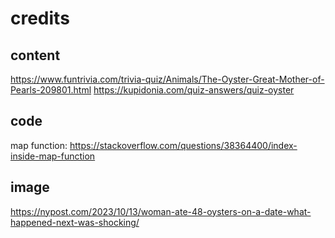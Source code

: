 # credits
## content
https://www.funtrivia.com/trivia-quiz/Animals/The-Oyster-Great-Mother-of-Pearls-209801.html 
https://kupidonia.com/quiz-answers/quiz-oyster 

## code
map function: https://stackoverflow.com/questions/38364400/index-inside-map-function 

## image
https://nypost.com/2023/10/13/woman-ate-48-oysters-on-a-date-what-happened-next-was-shocking/ 